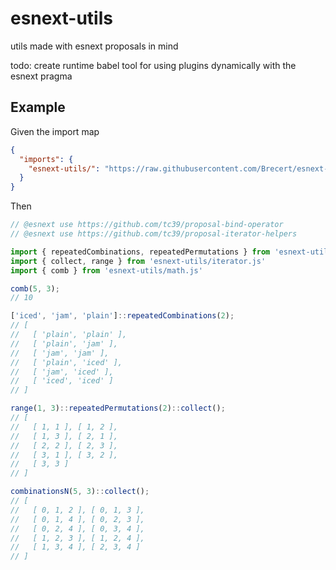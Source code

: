 # esnext-utils
utils made with esnext proposals in mind

todo: create runtime babel tool for using plugins dynamically with the esnext pragma

## Example

Given the import map

```json
{
  "imports": {
    "esnext-utils/": "https://raw.githubusercontent.com/Brecert/esnext-utils/main/src/"
  }
}
```

Then

```js
// @esnext use https://github.com/tc39/proposal-bind-operator
// @esnext use https://github.com/tc39/proposal-iterator-helpers

import { repeatedCombinations, repeatedPermutations } from 'esnext-utils/algorithm.js'
import { collect, range } from 'esnext-utils/iterator.js'
import { comb } from 'esnext-utils/math.js'

comb(5, 3);
// 10

['iced', 'jam', 'plain']::repeatedCombinations(2);
// [
//   [ 'plain', 'plain' ],
//   [ 'plain', 'jam' ],
//   [ 'jam', 'jam' ],
//   [ 'plain', 'iced' ],
//   [ 'jam', 'iced' ],
//   [ 'iced', 'iced' ]
// ]

range(1, 3)::repeatedPermutations(2)::collect();
// [
//   [ 1, 1 ], [ 1, 2 ],
//   [ 1, 3 ], [ 2, 1 ],
//   [ 2, 2 ], [ 2, 3 ],
//   [ 3, 1 ], [ 3, 2 ],
//   [ 3, 3 ]
// ]

combinationsN(5, 3)::collect();
// [
//   [ 0, 1, 2 ], [ 0, 1, 3 ],
//   [ 0, 1, 4 ], [ 0, 2, 3 ],
//   [ 0, 2, 4 ], [ 0, 3, 4 ],
//   [ 1, 2, 3 ], [ 1, 2, 4 ],
//   [ 1, 3, 4 ], [ 2, 3, 4 ]
// ]
```
